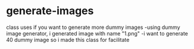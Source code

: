 # generate-images
class uses if you want to generate more dummy images
-using dummy image generator, i generated image with name "1.png"
-i want to generate 40 dummy image so i made this class for facilitate

